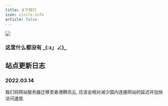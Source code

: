 ```yaml
---
title: 关于我们
icon: circle-info
article: false
---
```

![](https://cdn.iycx.top/files/mologo.png)  
### 这里什么都没有 \_(:з」∠)\_

## 站点更新日志

### 2022.03.14
我们将网站服务器迁移至香港腾讯云, 应该会相对减少国内连接网站的延迟并加快访问速度.  